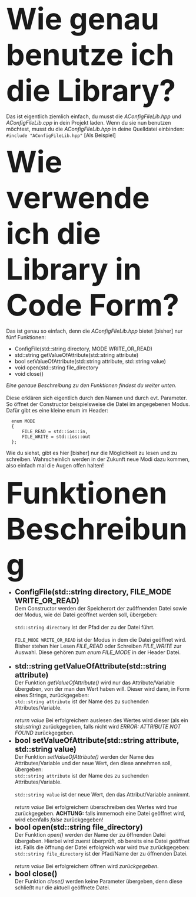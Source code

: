 <strong><font style="font-size:80px">Wie genau benutze ich die Library?</font></strong>

<p>
  Das ist eigentlich ziemlich einfach, du musst die <i>AConfigFileLib.hpp</i> und <i>AConfigFileLib.cpp</i> in dein Projekt laden.   
  Wenn du sie nun benutzen möchtest, musst du die <i>AConfigFileLib.hpp</i> in deine Quelldatei einbinden: 
  <br/><code>#include "AConfigFileLib.hpp"</code> [Als Beispiel]
</p>

<b><font style="font-size:80px">Wie verwende ich die Library in Code Form?</font></b>

<p>
  Das ist genau so einfach, denn die <i>AConfigFileLib.hpp</i> bietet [bisher] nur fünf Funktionen:
  <ul>
    <li>ConfigFile(std::string directory, MODE WRITE_OR_READ)</li>
    <li>std::string getValueOfAttribute(std::string attribute)</li>
    <li>bool setValueOfAttribute(std::string attribute, std::string value)</li>
    <li>void open(std::string file_directory</li>
    <li>void close()</li>
  </ul>
  <i>Eine genaue Beschreibung zu den Funktionen findest du weiter unten.</i>
  <br/>
  <br/>
  Diese erklären sich eigentlich durch den Namen und durch evt. Parameter. So öffnet der Constructor beispielsweise die Datei im 
  angegebenen Modus. Dafür gibt es eine kleine enum im Header:
  <br/>
  <code>
  enum MODE
  { 
	  FILE_READ = std::ios::in,
	  FILE_WRITE = std::ios::out
  };
  </code>
  <br/>
  Wie du siehst, gibt es hier [bisher] nur die Möglichkeit zu lesen und zu schreiben. Wahrscheinlich werden in der Zukunft neue 
  Modi dazu kommen, also einfach mal die Augen offen halten!
  <br/><br/>
  <strong><font style="font-size:80px">Funktionen Beschreibung</font></strong>
  <br/>
  <ul>
  	<li>
		<strong><font style="font-size:20px">ConfigFile(std::string directory, FILE_MODE WRITE_OR_READ)</font></strong><br/>
		Dem Constructor werden der Speicherort der zuöffnenden Datei sowie der Modus, wie dei Datei geöffnet werden 
		soll, übergeben:<br/><br/>
		<code>std::string directory</code> ist der Pfad der zu der Datei führt. <br/><br/>
		<code>FILE_MODE WRITE_OR_READ</code> ist der Modus in dem die Datei geöffnet wird. Bisher stehen hier Lesen 
		<i>FILE_READ</i> oder Schreiben <i>FILE_WRITE</i> zur Auswahl. Diese gehören zum <i>enum FILE_MODE</i> in der 
		Header Datei.
	</li>
	<br/>
	<li>
		<strong><font style="font-size:20px">std::string getValueOfAttribute(std::string attribute)</font></strong><br/>
		Der Funktion <i>getValueOfAttribute()</i> wird nur das Attribute/Variable übergeben, von der man den Wert haben 
		will. Dieser wird dann, in Form eines Strings, zurückgegeben:
		<br/>
		<code>std::string attribute</code> ist der Name des zu suchenden Attributes/Variable.<br/><br/>
		<i>return value</i> Bei erfolgreichem auslesen des Wertes wird dieser (als ein <i>std::string</i>) 
		zurückgegeben, falls nicht wird <i>ERROR: ATTRIBUTE NOT FOUND</i> zurückgegeben.
	</li>
	<li>
		<strong><font style="font-size:20px">bool setValueOfAttribute(std::string attribute, std::string value)</font></strong><br/>
		Der Funktion <i>setValueOfAttribute()</i> werden der Name des Attributes/Variable und der neue Wert, den diese 	
		annehmen soll, übergeben:
		<br/>
		<code>std::string attribute</code> ist der Name des zu suchenden Attributes/Variable.<br/><br/>
		<code>std::string value</code> ist der neue Wert, den das Attribut/Variable annimmt.<br/><br/>
		<i>return value</i> Bei erfolgreichem überschreiben des Wertes wird <i>true</i> zurückgegeben. 
		<strong>ACHTUNG:</strong> falls immernoch eine Datei geöffnet wird, wird ebenfalls <i>false</i> zurückgegeben!
	</li>
	<li>
		<strong><font style="font-size:20px">bool open(std::string file_directory)</font></strong><br/>
		Der Funktion <i>open()</i> werden der Name der zu öffnenden Datei übergeben. Hierbei wird zuerst überprüft, ob 
		bereits eine Datei geöffnet ist. Falls die öffnung der Datei erfolgreich war wird <i>true</i> zurückgegeben:
		<br/>
		<code>std::string file_directory</code> ist der Pfad/Name der zu öffnenden Datei.<br/><br/>
		<i>return value</i> Bei erfolgreichem öffnen wird <i>zurückgegeben</i>.
	</li>
	<li>
		<strong><font style="font-size:20px">bool close()</font></strong><br/>
		Der Funktion <i>close()</i> werden keine Parameter übergeben, denn diese schließt nur die aktuell geöffnete 
		Datei.
		<br/>
	</li>
  </ul>
</p>
